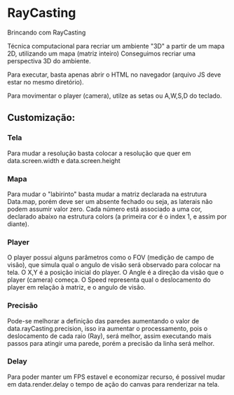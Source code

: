 # RayCasting
Brincando com RayCasting

Técnica computacional para recriar um ambiente "3D" a partir de um mapa 2D, utilizando um mapa (matriz inteiro)
Conseguimos recriar uma perspectiva 3D do ambiente.

Para executar, basta apenas abrir o HTML no navegador (arquivo JS deve estar no mesmo diretório).

Para movimentar o player (camera), utilze as setas ou A,W,S,D do teclado.

## Customização:

### Tela
Para mudar a resolução basta colocar a resolução que quer em data.screen.width e data.screen.height

### Mapa
Para mudar o "labirinto" basta mudar a matriz declarada na estrutura Data.map, porém deve ser um absente fechado
ou seja, as laterais não podem assumir valor zero. Cada número está associado a uma cor, declarado abaixo na estrutura
colors (a primeira cor é o index 1, e assim por diante).

### Player
O player possui alguns parâmetros como o FOV (medição de campo de visão), que simula qual o angulo de visão será observado para colocar na tela.
O X,Y é a posição inicial do player.
O Angle é a direção da visão que o player (camera) começa.
O Speed representa qual o deslocamento do player em relação à matriz, e o angulo de visão.

### Precisão
Pode-se melhorar a definição das paredes aumentando o valor de data.rayCasting.precision, isso ira
aumentar o processamento, pois o deslocamento de cada raio (Ray), será melhor, assim executando mais passos para
atingir uma parede, porém a precisão da linha será melhor.

### Delay
Para poder manter um FPS estavel e economizar recurso, é possivel mudar em data.render.delay o tempo de ação do
canvas para renderizar na tela.
